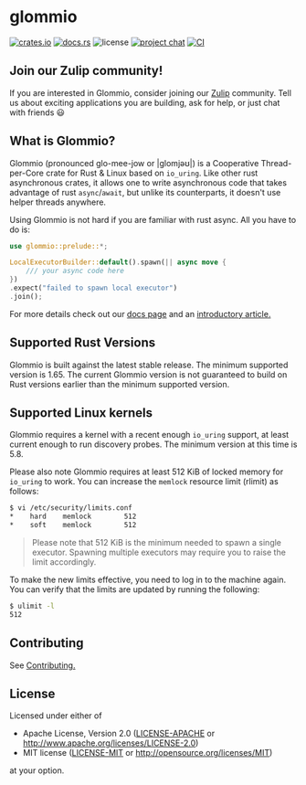 # glommio

[![crates.io](https://img.shields.io/crates/v/glommio)](https://crates.io/crates/glommio)
[![docs.rs](https://docs.rs/glommio/badge.svg)](https://docs.rs/glommio/latest/glommio/)
![license](https://img.shields.io/crates/l/glommio)
[![project chat](https://img.shields.io/badge/zulip-join_chat-brightgreen.svg)](https://glommio.zulipchat.com)
[![CI](https://github.com/DataDog/glommio/actions/workflows/ci.yml/badge.svg?branch=master)](https://github.com/DataDog/glommio/actions/workflows/ci.yml)

## Join our Zulip community!

If you are interested in Glommio, consider joining our [Zulip](https://glommio.zulipchat.com) community. Tell us about
exciting applications you are building, ask for help, or just chat with friends 😃

## What is Glommio?

Glommio (pronounced glo-mee-jow or |glomjəʊ|) is a Cooperative Thread-per-Core crate for Rust & Linux based
on `io_uring`. Like other rust asynchronous crates, it allows one to write asynchronous code that takes advantage of
rust `async`/`await`, but unlike its counterparts, it doesn't use helper threads anywhere.

Using Glommio is not hard if you are familiar with rust async. All you have to do is:

```rust
use glommio::prelude::*;

LocalExecutorBuilder::default().spawn(|| async move {
    /// your async code here
})
.expect("failed to spawn local executor")
.join();
```

For more details check out our [docs page](https://docs.rs/glommio/latest/glommio/) and
an [introductory article.](https://www.datadoghq.com/blog/engineering/introducing-glommio/)

## Supported Rust Versions

Glommio is built against the latest stable release. The minimum supported version is 1.65. The current Glommio version
is not guaranteed to build on Rust versions earlier than the minimum supported version.

## Supported Linux kernels

Glommio requires a kernel with a recent enough `io_uring` support, at least current enough to run discovery probes. The
minimum version at this time is 5.8.

Please also note Glommio requires at least 512 KiB of locked memory for `io_uring` to work. You can increase the
`memlock` resource limit (rlimit) as follows:

```sh
$ vi /etc/security/limits.conf
*    hard    memlock        512
*    soft    memlock        512
```

> Please note that 512 KiB is the minimum needed to spawn a single executor. Spawning multiple executors may require you
> to raise the limit accordingly.

To make the new limits effective, you need to log in to the machine again. You can verify that the limits are updated by
running the following:

```sh
$ ulimit -l
512
```

## Contributing

See [Contributing.](CONTRIBUTING.md)

## License

Licensed under either of

* Apache License, Version 2.0 ([LICENSE-APACHE](LICENSE-APACHE) or http://www.apache.org/licenses/LICENSE-2.0)
* MIT license ([LICENSE-MIT](LICENSE-MIT) or http://opensource.org/licenses/MIT)

at your option.
